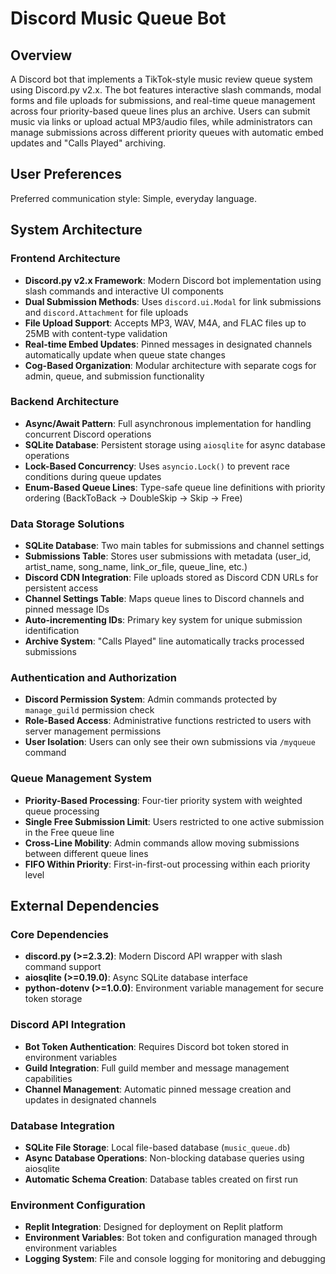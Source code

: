 # Discord Music Queue Bot

## Overview

A Discord bot that implements a TikTok-style music review queue system using Discord.py v2.x. The bot features interactive slash commands, modal forms and file uploads for submissions, and real-time queue management across four priority-based queue lines plus an archive. Users can submit music via links or upload actual MP3/audio files, while administrators can manage submissions across different priority queues with automatic embed updates and "Calls Played" archiving.

## User Preferences

Preferred communication style: Simple, everyday language.

## System Architecture

### Frontend Architecture
- **Discord.py v2.x Framework**: Modern Discord bot implementation using slash commands and interactive UI components
- **Dual Submission Methods**: Uses `discord.ui.Modal` for link submissions and `discord.Attachment` for file uploads
- **File Upload Support**: Accepts MP3, WAV, M4A, and FLAC files up to 25MB with content-type validation
- **Real-time Embed Updates**: Pinned messages in designated channels automatically update when queue state changes
- **Cog-Based Organization**: Modular architecture with separate cogs for admin, queue, and submission functionality

### Backend Architecture
- **Async/Await Pattern**: Full asynchronous implementation for handling concurrent Discord operations
- **SQLite Database**: Persistent storage using `aiosqlite` for async database operations
- **Lock-Based Concurrency**: Uses `asyncio.Lock()` to prevent race conditions during queue updates
- **Enum-Based Queue Lines**: Type-safe queue line definitions with priority ordering (BackToBack → DoubleSkip → Skip → Free)

### Data Storage Solutions
- **SQLite Database**: Two main tables for submissions and channel settings
- **Submissions Table**: Stores user submissions with metadata (user_id, artist_name, song_name, link_or_file, queue_line, etc.)
- **Discord CDN Integration**: File uploads stored as Discord CDN URLs for persistent access
- **Channel Settings Table**: Maps queue lines to Discord channels and pinned message IDs
- **Auto-incrementing IDs**: Primary key system for unique submission identification
- **Archive System**: "Calls Played" line automatically tracks processed submissions

### Authentication and Authorization
- **Discord Permission System**: Admin commands protected by `manage_guild` permission check
- **Role-Based Access**: Administrative functions restricted to users with server management permissions
- **User Isolation**: Users can only see their own submissions via `/myqueue` command

### Queue Management System
- **Priority-Based Processing**: Four-tier priority system with weighted queue processing
- **Single Free Submission Limit**: Users restricted to one active submission in the Free queue line
- **Cross-Line Mobility**: Admin commands allow moving submissions between different queue lines
- **FIFO Within Priority**: First-in-first-out processing within each priority level

## External Dependencies

### Core Dependencies
- **discord.py (>=2.3.2)**: Modern Discord API wrapper with slash command support
- **aiosqlite (>=0.19.0)**: Async SQLite database interface
- **python-dotenv (>=1.0.0)**: Environment variable management for secure token storage

### Discord API Integration
- **Bot Token Authentication**: Requires Discord bot token stored in environment variables
- **Guild Integration**: Full guild member and message management capabilities
- **Channel Management**: Automatic pinned message creation and updates in designated channels

### Database Integration
- **SQLite File Storage**: Local file-based database (`music_queue.db`)
- **Async Database Operations**: Non-blocking database queries using aiosqlite
- **Automatic Schema Creation**: Database tables created on first run

### Environment Configuration
- **Replit Integration**: Designed for deployment on Replit platform
- **Environment Variables**: Bot token and configuration managed through environment variables
- **Logging System**: File and console logging for monitoring and debugging